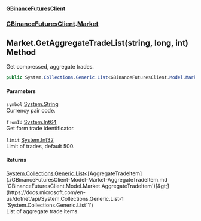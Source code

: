 #### [GBinanceFuturesClient](./index.md 'index')
### [GBinanceFuturesClient](./GBinanceFuturesClient.md 'GBinanceFuturesClient').[Market](./GBinanceFuturesClient-Market.md 'GBinanceFuturesClient.Market')
## Market.GetAggregateTradeList(string, long, int) Method
Get compressed, aggregate trades.  
```csharp
public System.Collections.Generic.List<GBinanceFuturesClient.Model.Market.AggregateTradeItem> GetAggregateTradeList(string symbol, long fromId, int limit=500);
```
#### Parameters
<a name='GBinanceFuturesClient-Market-GetAggregateTradeList(string_long_int)-symbol'></a>
`symbol` [System.String](https://docs.microsoft.com/en-us/dotnet/api/System.String 'System.String')  
Currency pair code.  
  
<a name='GBinanceFuturesClient-Market-GetAggregateTradeList(string_long_int)-fromId'></a>
`fromId` [System.Int64](https://docs.microsoft.com/en-us/dotnet/api/System.Int64 'System.Int64')  
Get form trade identificator.  
  
<a name='GBinanceFuturesClient-Market-GetAggregateTradeList(string_long_int)-limit'></a>
`limit` [System.Int32](https://docs.microsoft.com/en-us/dotnet/api/System.Int32 'System.Int32')  
Limit of trades, default 500.  
  
#### Returns
[System.Collections.Generic.List&lt;](https://docs.microsoft.com/en-us/dotnet/api/System.Collections.Generic.List-1 'System.Collections.Generic.List`1')[AggregateTradeItem](./GBinanceFuturesClient-Model-Market-AggregateTradeItem.md 'GBinanceFuturesClient.Model.Market.AggregateTradeItem')[&gt;](https://docs.microsoft.com/en-us/dotnet/api/System.Collections.Generic.List-1 'System.Collections.Generic.List`1')  
List of aggregate trade items.  
